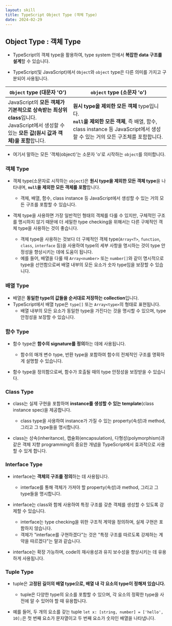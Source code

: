```yaml
---
layout: skill
title: TypeScript Object Type (객체 Type)
date: 2024-02-29
---
```



## Object Type : 객체 Type

- TypeScript의 객체 type을 활용하여, type system 안에서 **복잡한 data 구조를 설계**할 수 있습니다.

- TypeScript(및 JavaScript)에서 `Object`와 `object` type은 다른 의미를 가지고 구분되어 사용됩니다.

| `Object` type (대문자 'O') | `object` type (소문자 'o') |
| --- | --- |
| JavaScript의 **모든 객체가 기본적으로 상속받는 최상위 class**입니다.<br>JavaScript에서 생성할 수 있는 **모든 값(원시 값과 객체)을 포함**합니다. | **원시 type을 제외한 모든 객체** type입니다.<br>**`null`을 제외한 모든 객체**, 즉 배열, 함수, class instance 등 JavaScript에서 생성할 수 있는 거의 모든 구조체를 포함합니다. |

- 여기서 말하는 모든 '객체(object)'는 소문자 'o'로 시작하는 `object`를 의미합니다.


### 객체 Type

- 객체 type(소문자로 시작하는 `object`)은 **원시 type을 제외한 모든 객체 type**을 나타내며, **`null`을 제외한 모든 객체를 포함**합니다.
    - 객체, 배열, 함수, class instance 등 JavaScript에서 생성할 수 있는 거의 모든 구조를 포함할 수 있습니다.

- 객체 type을 사용하면 가장 일반적인 형태의 객체를 다룰 수 있지만, 구체적인 구조를 명시하지 않기 때문에 더 세밀한 type checking을 위해서는 다른 구체적인 객체 type을 사용하는 것이 좋습니다.
    - 객체 type을 사용하는 것보다 더 구체적인 객체 type(`Array<T>`, `function`, `class`, `interface` 등)을 사용하여 type의 세부 사항을 명시하는 것이 type 안정성을 향상시키는 데에 도움이 됩니다.
    - 예를 들어, 배열을 다룰 때 `Array<number>` 또는 `number[]`와 같이 명시적으로 type을 선언함으로써 배열 내부의 모든 요소가 숫자 type임을 보장할 수 있습니다.


### 배열 Type

- 배열은 **동일한 type의 값들을 순서대로 저장하는 collection**입니다.
- TypeScript에서 배열 type은 `type[]` 또는 `Array<type>`의 형태로 표현됩니다.
    - 배열 내부의 모든 요소가 동일한 type을 가진다는 것을 명시할 수 있으며, type 안정성을 보장할 수 있습니다.


### 함수 Type

- 함수 type은 **함수의 signature를 정의**하는 데에 사용됩니다.
    - 함수의 매개 변수 type, 반환 type을 포함하여 함수의 전체적인 구조를 명확하게 설명할 수 있습니다.

- 함수 type을 정의함으로써, 함수가 호출될 때의 type 안정성을 보장받을 수 있습니다.


### Class Type

- class는 실제 구현을 포함하며 **instance를 생성할 수 있는 template**(class instance spec)을 제공합니다.
    - class type을 사용하여 instance가 가질 수 있는 property(속성)과 method, 그리고 그 type들을 명시합니다.

- class는 상속(inheritance), 캡슐화(encapsulation), 다형성(polymorphism)과 같은 객체 지향 programming의 중요한 개념을 TypeScript에서 효과적으로 사용할 수 있게 합니다.


### Interface Type

- interface는 **객체의 구조를 정의**하는 데 사용됩니다.
    - interface를 통해 객체가 가져야 할 property(속성)과 method, 그리고 그 type들을 명시합니다.

- interface는 class와 함께 사용하여 특정 구조를 갖춘 객체를 생성할 수 있도록 강제할 수 있습니다.
    - interface는 type checking을 위한 구조적 계약을 정의하며, 실제 구현은 포함하지 않습니다.
    - 객체가 "interface를 구현하겠다"는 것은 "특정 구조를 따르도록 강제하는 계약을 따르겠다"는 말과 같습니다.

- interface는 확장 가능하며, code의 재사용성과 유지 보수성을 향상시키는 데 유용하게 사용됩니다.


### Tuple Type

- tuple은 **고정된 길이의 배열 type으로, 배열 내 각 요소의 type이 정해져 있습니다.**
    - tuple은 다양한 type의 요소를 포함할 수 있으며, 각 요소의 정확한 type을 사전에 알 수 있어야 할 때 유용합니다.

- 예를 들어, 두 개의 요소를 갖는 tuple `let x: [string, number] = ['hello', 10];`은 첫 번째 요소가 문자열이고 두 번째 요소가 숫자인 배열을 나타냅니다.
